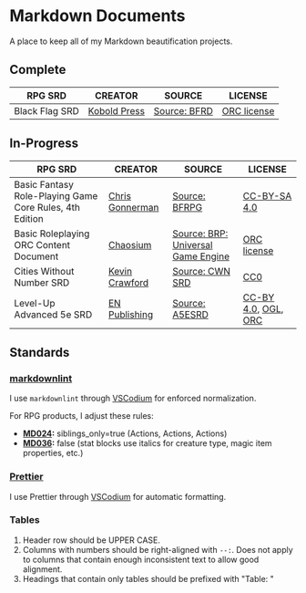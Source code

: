 # Markdown Documents

A place to keep all of my Markdown beautification projects.

## Complete

| RPG SRD        | CREATOR                | SOURCE                   | LICENSE                       |
| -------------- | ---------------------- | ------------------------ | ----------------------------- |
| Black Flag SRD | [Kobold Press][pub-kp] | [Source: BFRD][src-bfrd] | [ORC license][lic-orc-kobold] |

## In-Progress

| RPG SRD                                                 | CREATOR                   | SOURCE                                        | LICENSE                                                        |
| ------------------------------------------------------- | ------------------------- | --------------------------------------------- | -------------------------------------------------------------- |
| Basic Fantasy Role-Playing Game Core Rules, 4th Edition | [Chris Gonnerman][pub-cg] | [Source: BFRPG][src-bfrpg]                    | [CC-BY-SA 4.0][lic-cc-by-sa]                                   |
| Basic Roleplaying ORC Content Document                  | [Chaosium][pub-chaos]     | [Source: BRP: Universal Game Engine][src-brp] | [ORC license][lic-orc-chaosium]                                |
| Cities Without Number SRD                               | [Kevin Crawford][pub-kc]  | [Source: CWN SRD][src-cwnsrd]                 | [CC0][lic-cc0]                                                 |
| Level-Up Advanced 5e SRD                                | [EN Publishing][pub-en]   | [Source: A5ESRD][src-a5esrd]                  | [CC-BY 4.0][lic-cc-by], [OGL][lic-ogl-a5e], [ORC][lic-orc-a5e] |

## Standards

### [markdownlint](https://github.com/DavidAnson/markdownlint)

I use `markdownlint` through [VSCodium](https://github.com/VSCodium/vscodium) for enforced normalization.

For RPG products, I adjust these rules:

- **[MD024](https://github.com/DavidAnson/markdownlint/blob/main/doc/md024.md):** siblings_only=true (Actions, Actions, Actions)
- **[MD036](https://github.com/DavidAnson/markdownlint/blob/main/doc/md036.md):** false (stat blocks use italics for creature type, magic item properties, etc.)

### [Prettier](https:/prettier.io)

I use Prettier through [VSCodium](https://github.com/VSCodium/vscodium) for automatic formatting.

### Tables

1. Header row should be UPPER CASE.
2. Columns with numbers should be right-aligned with `--:`. Does not apply to columns that contain enough inconsistent text to allow good alignment.
3. Headings that contain only tables should be prefixed with "Table: "

[lic-cc0]: https://creativecommons.org/publicdomain/zero/1.0/
[lic-cc-by]: https://creativecommons.org/licenses/by/4.0/
[lic-cc-by-sa]: https://creativecommons.org/licenses/by-sa/4.0/
[lic-ogl-a5e]: https://a5esrd.com/s/ogl_1oa_lu_a5e_11.pdf
[lic-orc-a5e]: https://a5esrd.com/a5esrd "ORC Notice at bottom of this page"
[lic-orc-chaosium]: https://www.chaosium.com/orclicense
[lic-orc-kobold]: https://koboldpress.com/wp-content/uploads/2023/09/ORC-License.FINAL_.pdf
[pub-cg]: https://www.gonnerman.org/
[pub-chaos]: https://www.chaosium.com/
[pub-en]: https://enpublishingrpg.com/
[pub-kc]: https://sine-nomine-publishing.myshopify.com/
[pub-kp]: https://koboldpress.com/
[src-a5esrd]: https://a5esrd.com/
[src-bfrd]: https://koboldpress.com/black-flag-reference-document/
[src-bfrpg]: https://www.basicfantasy.org/downloads.html#sn_rules
[src-brp]: https://www.chaosium.com/basic-roleplaying-universal-game-engine-pdf/
[src-cwnsrd]: https://www.drivethrurpg.com/en/product/452790/cities-without-number-system-reference-document
